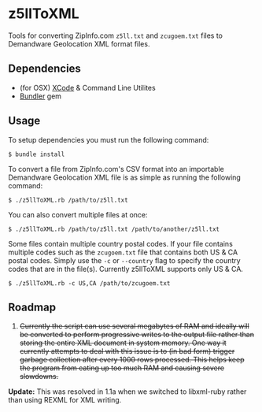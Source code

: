 z5llToXML
=========

Tools for converting ZipInfo.com `z5ll.txt` and `zcugoem.txt` files to Demandware 
Geolocation XML format files.

Dependencies
------------

* (for OSX) [XCode](https://itunes.apple.com/us/app/xcode/id497799835?mt=12) & Command Line Utilites
* [Bundler](http://bundler.io/) gem

Usage
-----

To setup dependencies you must run the following command:

    $ bundle install

To convert a file from ZipInfo.com's CSV format into an importable Demandware Geolocation 
XML file is as simple as running the following command:

    $ ./z5llToXML.rb /path/to/z5ll.txt

You can also convert multiple files at once:

    $ ./z5llToXML.rb /path/to/z5ll.txt /path/to/another/z5ll.txt

Some files contain multiple country postal codes. If your file contains multiple codes 
such as the `zcugoem.txt` file that contains both US & CA postal codes. Simply use the 
`-c` or `--country` flag to specify the country codes that are in the file(s). Currently 
z5llToXML supports only US & CA.

    $ ./z5llToXML.rb -c US,CA /path/to/zcugoem.txt

Roadmap
-------

1. ~~Currently the script can use several megabytes of RAM and ideally will be converted to
  perform progressive writes to the output file rather than storing the entire XML document
  in system memory. One way it currently attempts to deal with this issue is to (in bad form)
  trigger garbage collection after every 1000 rows processed. This helps keep the program from
  eating up too much RAM and causing severe slowdowns.~~
  
  **Update:** This was resolved in 1.1a when we switched to libxml-ruby rather than using 
  REXML for XML writing.
